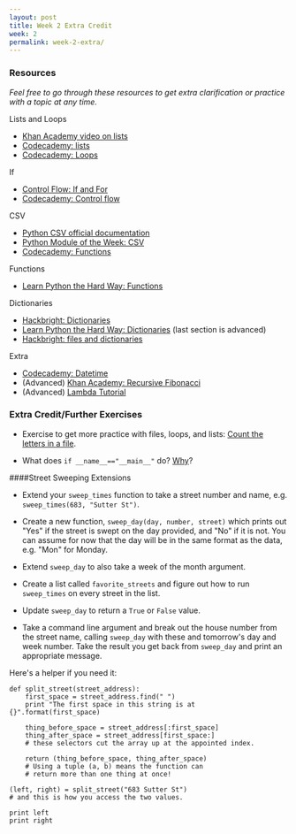 ```yaml
---
layout: post
title: Week 2 Extra Credit
week: 2
permalink: week-2-extra/
---
```


### Resources

_Feel free to go through these resources to get extra clarification or practice with a topic at any time._

Lists and Loops

* [Khan Academy video on lists](https://www.youtube.com/watch?v=zEyEC34MY1A)
* [Codecademy: lists](http://www.codecademy.com/courses/python-beginner-en-pwmb1/0/1?curriculum_id=4f89dab3d788890003000096)
* [Codecademy: Loops](http://www.codecademy.com/courses/python-beginner-en-cxMGf/0/1?curriculum_id=4f89dab3d788890003000096)

If

* [Control Flow: If and For](http://www.swaroopch.com/notes/python/#control_flow)
* [Codecademy: Control flow](http://www.codecademy.com/courses/python-beginner-BxUFN/0/1?curriculum_id=4f89dab3d788890003000096)

CSV

* [Python CSV official documentation](https://docs.python.org/2/library/csv.html)
* [Python Module of the Week: CSV](http://pymotw.com/2/csv/)
* [Codecademy: Functions](http://www.codecademy.com/courses/python-beginner-c7VZg/0/1?curriculum_id=4f89dab3d788890003000096)

Functions

* [Learn Python the Hard Way: Functions](http://learnpythonthehardway.org/book/ex18.html)

Dictionaries

* [Hackbright: Dictionaries](https://github.com/hackbrightacademy/Hackbright-Curriculum/tree/master/Exercise06)
* [Learn Python the Hard Way: Dictionaries](http://learnpythonthehardway.org/book/ex39.html) (last section is advanced)
* [Hackbright: files and dictionaries](https://github.com/hackbrightacademy/Hackbright-Curriculum/tree/master/Exercise07)

Extra

* [Codecademy: Datetime](http://www.codecademy.com/courses/python-beginner-en-zFPOx/0/1)
* (Advanced) [Khan Academy: Recursive Fibonacci](https://www.youtube.com/watch?v=urPVT1lymzU&index=18&list=PL36E7A2B75028A3D6)
* (Advanced) [Lambda Tutorial](http://pythonconquerstheuniverse.wordpress.com/2011/08/29/lambda_tutorial/)

### Extra Credit/Further Exercises

* Exercise to get more practice with files, loops, and lists: [Count the letters in a file](https://github.com/hackbrightacademy/Hackbright-Curriculum/tree/master/Exercise05).

* What does `if __name__=="__main__"` do? [Why](http://stackoverflow.com/a/20158605/3508332)?

####Street Sweeping Extensions

* Extend your `sweep_times` function to take a street number and name, e.g. `sweep_times(683, "Sutter St")`.

* Create a new function, `sweep_day(day, number, street)` which prints out "Yes" if the street is swept on the day provided, and "No" if it is not. You can assume for now that the day will be in the same format as the data, e.g. "Mon" for Monday.

* Extend `sweep_day` to also take a week of the month argument.

* Create a list called `favorite_streets` and figure out how to run `sweep_times` on every street in the list.

* Update `sweep_day` to return a `True` or `False` value.

* Take a command line argument and break out the house number from the street name, calling `sweep_day` with these and tomorrow's day and week number. Take the result you get back from `sweep_day` and print an appropriate message.

Here's a helper if you need it:

```
def split_street(street_address):
    first_space = street_address.find(" ")
    print "The first space in this string is at {}".format(first_space)

    thing_before_space = street_address[:first_space]
    thing_after_space = street_address[first_space:]
    # these selectors cut the array up at the appointed index.

    return (thing_before_space, thing_after_space)
    # Using a tuple (a, b) means the function can
    # return more than one thing at once!

(left, right) = split_street("683 Sutter St")
# and this is how you access the two values.

print left
print right
```
